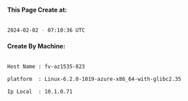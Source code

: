 
   
#### This Page Create at:

```bash

2024-02-02 - 07:10:36 UTC

```

#### Create By Machine:

```bash

Host Name : fv-az1535-823

platform  : Linux-6.2.0-1019-azure-x86_64-with-glibc2.35

Ip Local  : 10.1.0.71

```

